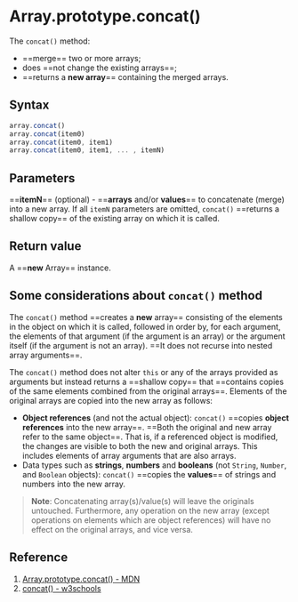 # Array.prototype.concat()

The `concat()` method:

- ==merge== two or more arrays;
- does ==not change the existing arrays==;
- ==returns a **new array**== containing the merged arrays.

## Syntax

```js
array.concat()
array.concat(item0)
array.concat(item0, item1)
array.concat(item0, item1, ... , itemN)
```

## Parameters

==**itemN**== (optional) - ==**arrays** and/or **values**== to concatenate (merge) into a new array. If all `itemN` parameters are omitted, `concat()` ==returns a shallow copy== of the existing array on which it is called.

## Return value

A ==**new** Array== instance.

## Some considerations about `concat()` method

The `concat()` method ==creates a **new** array== consisting of the elements in the object on which it is called, followed in order by, for each argument, the elements of that argument (if the argument is an array) or the argument itself (if the argument is not an array). ==It does not recurse into nested array arguments==.

The `concat()` method does not alter `this` or any of the arrays provided as arguments but instead returns a ==shallow copy== that ==contains copies of the same elements combined from the original arrays==. Elements of the original arrays are copied into the new array as follows:

- **Object references** (and not the actual object): `concat()` ==copies **object references** into the new array==. ==Both the original and new array refer to the same object==. That is, if a referenced object is modified, the changes are visible to both the new and original arrays. This includes elements of array arguments that are also arrays.
- Data types such as **strings**, **numbers** and **booleans** (not `String`, `Number`, and `Boolean` objects): `concat()` ==copies the **values**== of strings and numbers into the new array.

> **Note**: Concatenating array(s)/value(s) will leave the originals untouched. Furthermore, any operation on the new array (except operations on elements which are object references) will have no effect on the original arrays, and vice versa.

## Reference

1. [Array.prototype.concat() - MDN](https://developer.mozilla.org/en-US/docs/Web/JavaScript/Reference/Global_Objects/Array/concat)
2. [concat() - w3schools](https://www.w3schools.com/jsref/jsref_concat_array.asp)
